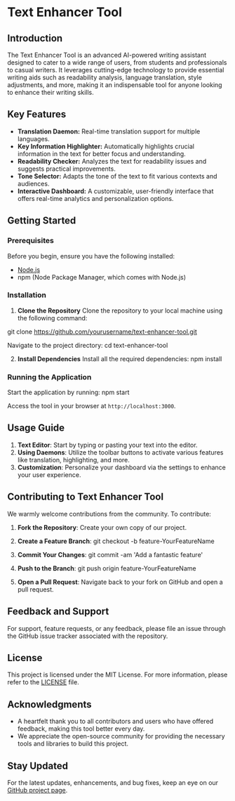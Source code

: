 # Text Enhancer Tool

## Introduction
The Text Enhancer Tool is an advanced AI-powered writing assistant designed to cater to a wide range of users, from students and professionals to casual writers. It leverages cutting-edge technology to provide essential writing aids such as readability analysis, language translation, style adjustments, and more, making it an indispensable tool for anyone looking to enhance their writing skills.

## Key Features
- **Translation Daemon:** Real-time translation support for multiple languages.
- **Key Information Highlighter:** Automatically highlights crucial information in the text for better focus and understanding.
- **Readability Checker:** Analyzes the text for readability issues and suggests practical improvements.
- **Tone Selector:** Adapts the tone of the text to fit various contexts and audiences.
- **Interactive Dashboard:** A customizable, user-friendly interface that offers real-time analytics and personalization options.

## Getting Started

### Prerequisites
Before you begin, ensure you have the following installed:
- [Node.js](https://nodejs.org/en/download/)
- npm (Node Package Manager, which comes with Node.js)

### Installation
1. **Clone the Repository**
   Clone the repository to your local machine using the following command:

git clone https://github.com/yourusername/text-enhancer-tool.git

Navigate to the project directory:
cd text-enhancer-tool

2. **Install Dependencies**
Install all the required dependencies: npm install


### Running the Application
Start the application by running:
npm start

Access the tool in your browser at `http://localhost:3000`.

## Usage Guide
1. **Text Editor**: Start by typing or pasting your text into the editor.
2. **Using Daemons**: Utilize the toolbar buttons to activate various features like translation, highlighting, and more.
3. **Customization**: Personalize your dashboard via the settings to enhance your user experience.

## Contributing to Text Enhancer Tool
We warmly welcome contributions from the community. To contribute:
1. **Fork the Repository**: Create your own copy of our project.
2. **Create a Feature Branch**: 
git checkout -b feature-YourFeatureName

3. **Commit Your Changes**: 
git commit -am 'Add a fantastic feature'

4. **Push to the Branch**: 
git push origin feature-YourFeatureName

5. **Open a Pull Request**: Navigate back to your fork on GitHub and open a pull request.

## Feedback and Support
For support, feature requests, or any feedback, please file an issue through the GitHub issue tracker associated with the repository.

## License
This project is licensed under the MIT License. For more information, please refer to the [LICENSE](LICENSE.md) file.

## Acknowledgments
- A heartfelt thank you to all contributors and users who have offered feedback, making this tool better every day.
- We appreciate the open-source community for providing the necessary tools and libraries to build this project.

## Stay Updated
For the latest updates, enhancements, and bug fixes, keep an eye on our [GitHub project page](https://github.com/yourusername/text-enhancer-tool).

